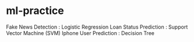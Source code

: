 # ml-practice

Fake News Detection : Logistic Regression
Loan Status Prediction : Support Vector Machine (SVM)
Iphone User Prediction : Decision Tree
